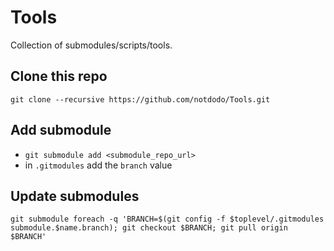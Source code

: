 # Tools

Collection of submodules/scripts/tools.

## Clone this repo

`git clone --recursive https://github.com/notdodo/Tools.git`

## Add submodule

* `git submodule add <submodule_repo_url>`
* in `.gitmodules` add the `branch` value

## Update submodules

`git submodule foreach -q 'BRANCH=$(git config -f $toplevel/.gitmodules submodule.$name.branch); git checkout $BRANCH; git pull origin $BRANCH'`
